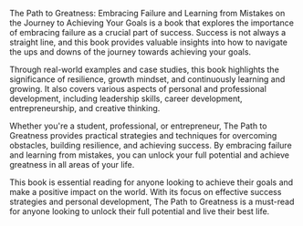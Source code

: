 The Path to Greatness: Embracing Failure and Learning from Mistakes on the Journey to Achieving Your Goals is a book that explores the importance of embracing failure as a crucial part of success. Success is not always a straight line, and this book provides valuable insights into how to navigate the ups and downs of the journey towards achieving your goals.

Through real-world examples and case studies, this book highlights the significance of resilience, growth mindset, and continuously learning and growing. It also covers various aspects of personal and professional development, including leadership skills, career development, entrepreneurship, and creative thinking.

Whether you're a student, professional, or entrepreneur, The Path to Greatness provides practical strategies and techniques for overcoming obstacles, building resilience, and achieving success. By embracing failure and learning from mistakes, you can unlock your full potential and achieve greatness in all areas of your life.

This book is essential reading for anyone looking to achieve their goals and make a positive impact on the world. With its focus on effective success strategies and personal development, The Path to Greatness is a must-read for anyone looking to unlock their full potential and live their best life.
